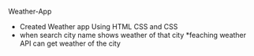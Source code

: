 Weather-App 

* Created Weather app Using HTML CSS and CSS 
* when search city name shows weather of that city 
*feaching weather API can get weather of the city